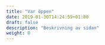 ```yaml
---
title: "Var öppen"
date: 2019-01-30T14:24:59+01:00
draft: false
description: "Beskrivning av sidan"
weight: 0
---
```


